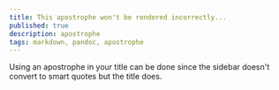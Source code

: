 ```yaml
---
title: This apostrophe won't be rendered incorrectly...
published: true
description: apostrophe
tags: markdown, pandoc, apostrophe
---
```


Using an apostrophe in your title can be done since the sidebar doesn't convert to smart quotes but the title does.
